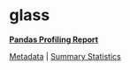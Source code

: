 # glass

[**Pandas Profiling Report**](../docs_sources/profile/glass.html)

[Metadata](metadata.yaml) | [Summary Statistics](summary_stats.csv)

